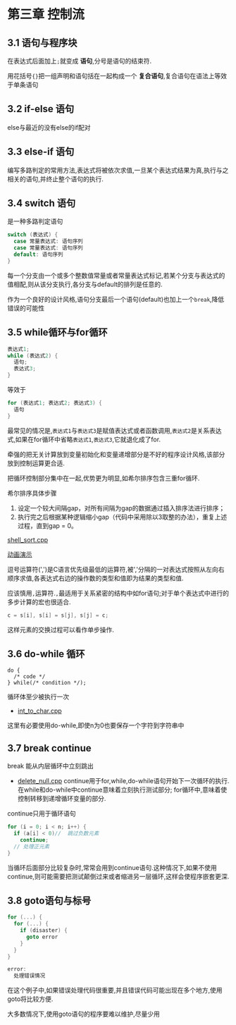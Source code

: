 # 第三章 控制流
## 3.1 语句与程序块
在表达式后面加上`;`就变成 **语句**,分号是语句的结束符.

用花括号`{}`把一组声明和语句括在一起构成一个 **复合语句**,复合语句在语法上等效于单条语句

## 3.2 if-else 语句
else与最近的没有else的if配对

## 3.3 else-if 语句
编写多路判定的常用方法,表达式将被依次求值,一旦某个表达式结果为真,执行与之相关的语句,并终止整个语句的执行.

## 3.4 switch 语句
是一种多路判定语句
```cpp
switch (表达式) {
  case 常量表达式: 语句序列
  case 常量表达式: 语句序列
  default: 语句序列
}
```
每一个分支由一个或多个整数值常量或者常量表达式标记,若某个分支与表达式的值相配,则从该分支执行,各分支与default的排列是任意的.

作为一个良好的设计风格,语句分支最后一个语句(default)也加上一个`break`,降低错误的可能性

## 3.5 while循环与for循环
```cpp
表达式1;
while (表达式2) {
  语句;
  表达式3;
}
```
等效于
```cpp
for (表达式1; 表达式2; 表达式3) {
  语句
}
```
最常见的情况是,`表达式1`与`表达式3`是赋值表达式或者函数调用,`表达式2`是关系表达式,如果在for循环中省略`表达式1`,`表达式3`,它就退化成了for.

牵强的把无关计算放到变量初始化和变量递增部分是不好的程序设计风格,该部分放到控制运算更合适.

把循环控制部分集中在一起,优势更为明显,如希尔排序包含三重for循环.

希尔排序具体步骤
1. 设定一个较大间隔gap，对所有间隔为gap的数据通过插入排序法进行排序；
2. 执行完之后根据某种逻辑缩小gap（代码中采用除以3取整的办法），重复上述过程，直到gap = 0。

 [shell_sort.cpp](./shell_sort.cpp)

 [动画演示](https://algorithm-visualizer.org/brute-force/shellsort)

逗号运算符(',')是C语言优先级最低的运算符,被','分隔的一对表达式按照从左向右顺序求值,各表达式右边的操作数的类型和值即为结果的类型和值.

应该慎用`,`运算符.`,`最适用于关系紧密的结构中如for语句;对于单个表达式中进行的多步计算的宏也很适合.
```cpp
c = s[i], s[i] = s[j], s[j] = c;
```
这样元素的交换过程可以看作单步操作.

## 3.6 do-while 循环

```
do {
  /* code */
} while(/* condition */);

```

循环体至少被执行一次

- [int_to_char.cpp](./int_to_char.cpp)

这里有必要使用do-while,即使n为0也要保存一个字符到字符串中

## 3.7 break continue
break 能从内层循环中立刻跳出
- [delete_null.cpp](./delete_null.cpp)
continue用于for,while,do-while语句开始下一次循环的执行.
在while和do-while中continue意味着立刻执行测试部分;
for循环中,意味着使控制转移到递增循环变量的部分.

continue只用于循环语句

```cpp
for (i = 0; i < n; i++) {
  if (a[i] < 0)//  跳过负数元素
    continue;
  // 处理正元素
}
```
当循环后面部分比较复杂时,常常会用到continue语句.这种情况下,如果不使用continue,则可能需要把测试颠倒过来或者缩进另一层循环,这样会使程序嵌套更深.

## 3.8 goto语句与标号
```c
for (...) {
  for (...) {
    if (disaster) {
      goto error
    }
  }
}

error:
  处理错误情况
```
在这个例子中,如果错误处理代码很重要,并且错误代码可能出现在多个地方,使用goto将比较方便.

大多数情况下,使用goto语句的程序要难以维护,尽量少用
